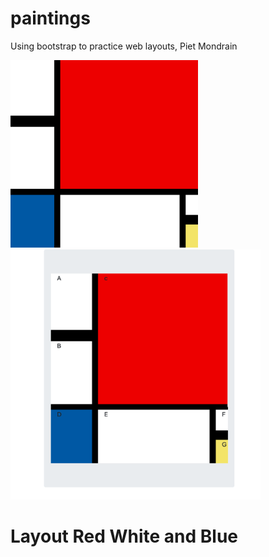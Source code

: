 # paintings
Using bootstrap to practice web layouts, Piet Mondrain

<img src="https://github.com/ph1-618O/paintings/blob/main/mondrain/red_white_blue.png" height="300" width="300"><img src="https://github.com/ph1-618O/paintings/blob/main/mondrain/red_white_blue_layout.png" height="400" width="400">



# Layout Red White and Blue


